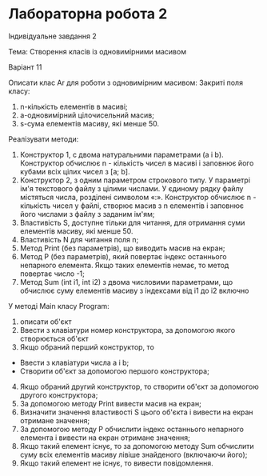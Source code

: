 # Лабораторна робота 2
Індивідуальне завдання 2

Тема: Створення класів із одновимірними масивом

Варіант 11

Описати клас Ar для роботи з одновимірним масивом:
Закриті поля класу:

1. n-кількість елементів в масиві;
2. a-одновимірний цілочисельний масив;
3. s-сума елементів масиву, які менше 50.
   
Реалізувати методи:

1.  Конструктор 1, c двома натуральними параметрами (a і b). Конструктор
обчислює n - кількість чисел в масиві і заповнює його кубами всіх
цілих чисел з [a; b].
2.  Конструктор 2, з одним параметром строкового типу. У параметрі ім'я
текстового файлу з цілими числами. У єдиному рядку файлу містяться
числа, розділені символом «:». Конструктор обчислює n - кількість
чисел у файлі, створює масив з n елементів і заповнює його числами з
файлу з заданим ім'ям;
3.  Властивість S, доступне тільки для читання, для отримання суми
елементів масиву, які менше 50.
4.  Властивість N для читання поля n;
5.  Метод Print (без параметрів), що виводить масив на екран;
6.  Метод Р (без параметрів), який повертає індекс останнього непарного
елемента. Якщо таких елементів немає, то метод повертає число -1;
7.  Метод Sum (int i1, int i2) з двома числовими параметрами, що обчислює
суму елементів масиву з індексами від i1 до i2 включно

У методі Main класу Program:

1.  описати об'єкт
2.  Ввести з клавіатури номер конструктора, за допомогою якого
створюється об'єкт
3.  Якщо обраний перший конструктор, то
- Ввести з клавіатури числа a і b;
- Створити об'єкт за допомогою першого конструктора;
4.  Якщо обраний другий конструктор, то створити об'єкт за допомогою
другого конструктора;
5. За допомогою методу Print вивести масив на екран;
6. Визначити значення властивості S цього об'єкта і вивести на екран
отримане значення;
7. За допомогою методу Р обчислити індекс останнього непарного
елемента і вивести на екран отримане значення;
8. Якщо такий елемент існує, то за допомогою методу Sum обчислити
суму всіх елементів масиву лівіше знайденого (включаючи його);
9. Якщо такий елемент не існує, то вивести повідомлення.
